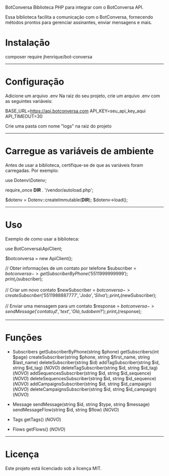 BotConversa
Biblioteca PHP para integrar com o BotConversa API.

Essa biblioteca facilita a comunicação com o BotConversa, fornecendo métodos prontos para gerenciar assinantes, enviar mensagens e mais.

# Instalação
composer require jhenrique/bot-conversa

---------------------------------------------
# Configuração
Adicione um arquivo .env
Na raiz do seu projeto, crie um arquivo .env com as seguintes variáveis:

BASE_URL=https://api.botconversa.com
API_KEY=seu_api_key_aqui
API_TIMEOUT=30

Crie uma pasta com nome "logs" na raiz do projeto

-----------------------------------------------
# Carregue as variáveis de ambiente
Antes de usar a biblioteca, certifique-se de que as variáveis foram carregadas. Por exemplo:

use Dotenv\Dotenv;

require_once __DIR__ . '/vendor/autoload.php';

$dotenv = Dotenv::createImmutable(__DIR__);
$dotenv->load();

-----------------------------------------------
# Uso
Exemplo de como usar a biblioteca:

use BotConversa\ApiClient;

$botconversa = new ApiClient();

// Obter informações de um contato por telefone
$subscriber = $botconversa->getSubscriberByPhone('5511999999999');
print_r($subscriber);

// Criar um novo contato
$newSubscriber = $botconversa->createSubscriber('5511988887777', 'João', 'Silva');
print_r($newSubscriber);

// Enviar uma mensagem para um contato
$response = $botconversa->sendMessage('contato_id', 'text', 'Olá, tudo bem?');
print_r($response);

-----------------------------------------------
# Funções
- Subscribers
    getSubscriberByPhone(string $phone)
    getSubscribers(int $page)
    createSubscriber(string $phone, string $first_name, string $last_name)
    deleteSubscriber(string $id)
    addTagSubscriber(string $id, string $id_tag) (*NOVO*)
    deleteTagSubscriber(string $id, string $id_tag) (*NOVO*)
    addSequencesSubscriber(string $id, string $id_sequence) (*NOVO*)
    deleteSequencesSubscriber(string $id, string $id_sequence) (*NOVO*)
    addCampaignsSubscriber(string $id, string $id_campaign) (*NOVO*)
    deleteCampaignsSubscriber(string $id, string $id_campaign) (*NOVO*)

- Message
    sendMessage(string $id, string $type, string $message)
    sendMessageFlow(string $id, string $flow) (*NOVO*)

- Tags
    getTags() (*NOVO*)

- Flows
    getFlows() (*NOVO*)

-----------------------------------------------
# Licença
Este projeto está licenciado sob a licença MIT.